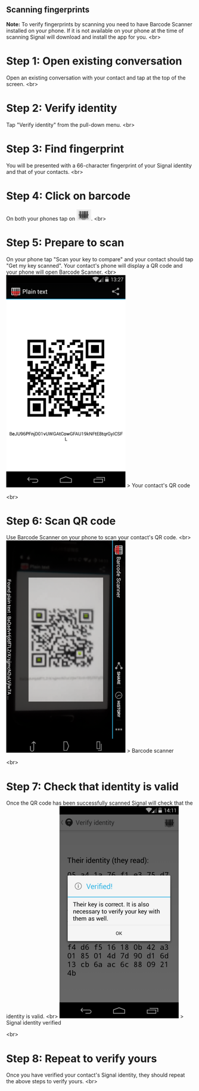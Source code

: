 
## Scanning fingerprints

**Note:** To verify fingerprints by scanning you need to have Barcode Scanner installed on your phone. If it is not available on your phone at the time of scanning Signal will download and install the app for you.
&lt;br&gt;
# Step 1: Open existing conversation
Open an existing conversation with your contact and tap at the top of the screen.
&lt;br&gt;
# Step 2: Verify identity
Tap &quot;Verify identity&quot; from the pull-down menu.
&lt;br&gt;
# Step 3: Find fingerprint
You will be presented with a 66-character fingerprint of your Signal identity and that of your contacts.
&lt;br&gt;
# Step 4: Click on barcode
On both your phones tap on ![](046.png).
&lt;br&gt;
# Step 5: Prepare to scan
On your phone tap &quot;Scan your key to compare&quot; and your contact should tap &quot;Get my key scanned&quot;. Your contact&#39;s phone will display a QR code and your phone will open Barcode Scanner.
&lt;br&gt;
![14s.png](14s.png)
&gt; Your contact&#39;s QR code

&lt;br&gt;
# Step 6: Scan QR code
Use Barcode Scanner on your phone to scan your contact&#39;s QR code.
&lt;br&gt;
![15s.png](15s.png)
&gt; Barcode scanner

&lt;br&gt;
# Step 7: Check that identity is valid
Once the QR code has been successfully scanned Signal will check that the identity is valid.
&lt;br&gt;
![16s.png](16s.png)
&gt; Signal identity verified

&lt;br&gt;
# Step 8: Repeat to verify yours
Once you have verified your contact&#39;s Signal identity, they should repeat the above steps to verify yours.
&lt;br&gt;
